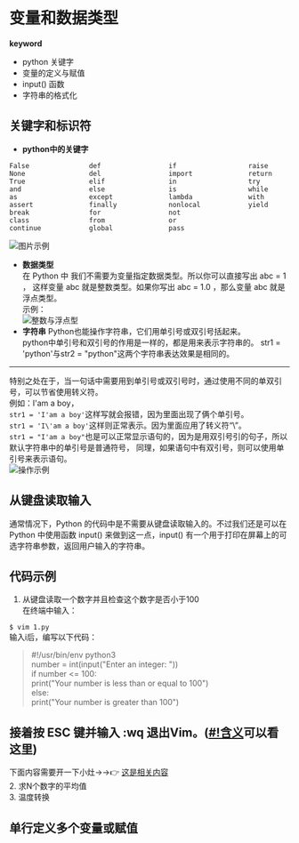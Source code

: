 # 变量和数据类型  
**keyword**  
- python 关键字  
- 变量的定义与赋值  
- input() 函数  
- 字符串的格式化  
## 关键字和标识符 
- **python中的关键字**  

```
False               def                 if                  raise  
None                del                 import              return  
True                elif                in                  try  
and                 else                is                  while  
as                  except              lambda              with  
assert              finally             nonlocal            yield  
break               for                 not                  
class               from                or            
continue            global              pass
```

![图片示例](https://github.com/liytgy/python/blob/master/START/photo/%E5%85%B3%E9%94%AE%E5%AD%97py.png "python关键字")  
- **数据类型**  
在 Python 中 我们不需要为变量指定数据类型。所以你可以直接写出 abc = 1 ，
这样变量 abc 就是整数类型。如果你写出 abc = 1.0 ，那么变量 abc 就是浮点类型。  
示例：  
![](https://github.com/liytgy/python/blob/master/START/photo/数据类型，整数字符.png "整数与浮点型")  
- **字符串**
Python也能操作字符串，它们用单引号或双引号括起来。  
python中单引号和双引号的作用是一样的，都是用来表示字符串的。
str1 = 'python'与str2 = "python"这两个字符串表达效果是相同的。  
- - -  
特别之处在于，当一句话中需要用到单引号或双引号时，通过使用不同的单双引号，可以节省使用转义符。  
例如：I'am a boy，  
`str1 = 'I'am a boy'`这样写就会报错，因为里面出现了俩个单引号。  
`str1 = 'I\'am a boy'`这样则正常表示。因为里面应用了转义符“\”。  
`str1 = "I'am a boy"`也是可以正常显示语句的，因为是用双引号引的句子，所以默认字符串中的单引号是普通符号，
同理，如果语句中有双引号，则可以使用单引号来表示语句。  
![操作示例](https://github.com/liytgy/python/blob/master/START/photo/%E5%8D%95%E5%8F%8C%E5%BC%95%E5%8F%B7.png "三种示例")  
## 从键盘读取输入   
通常情况下，Python 的代码中是不需要从键盘读取输入的。不过我们还是可以在 Python 中使用函数
input() 来做到这一点，input() 有一个用于打印在屏幕上的可选字符串参数，返回用户输入的字符串。  
## 代码示例  
1. 从键盘读取一个数字并且检查这个数字是否小于100  
在终端中输入：

`$ vim 1.py`  
输入i后，编写以下代码：
>#!/usr/bin/env python3  
number = int(input("Enter an integer: "))   
if number <= 100:   
    print("Your number is less than or equal to 100")       
else:   
    print("Your number is greater than 100")  
    
接着按 ESC 键并输入 :wq 退出Vim。([#!含义](https://github.com/liytgy/python/blob/master/START/%23%EF%BC%81%E5%90%AB%E4%B9%89.md)可以看这里)   
---  
下面内容需要开一下小灶→→👉
[这是相关内容](https://github.com/liytgy/python/blob/master/START/while%E4%B8%8E%E5%AD%97%E7%AC%A6%E4%B8%B2%E6%A0%BC%E5%BC%8F%E5%8C%96.md)  
2. 求N个数字的平均值  
3. 温度转换  
## 单行定义多个变量或赋值  
